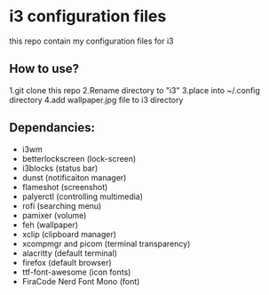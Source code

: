 # i3 configuration files
this repo contain my configuration files for i3

## How to use?
1.git clone this repo
2.Rename directory to "i3"
3.place into ~/.config directory
4.add wallpaper.jpg file to i3 directory

## Dependancies:
- i3wm 
- betterlockscreen (lock-screen)
- i3blocks (status bar)
- dunst (notificaiton manager)
- flameshot (screenshot)
- palyerctl (controlling multimedia)
- rofi (searching menu)
- pamixer (volume)
- feh (wallpaper)
- xclip (clipboard manager)
- xcompmgr and picom (terminal transparency)
- alacritty (default terminal)
- firefox (default browser)
- ttf-font-awesome (icon fonts) 
- FiraCode Nerd Font Mono (font)
